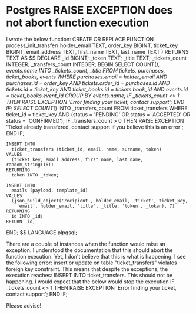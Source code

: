 
# Postgres RAISE EXCEPTION does not abort function execution

I wrote the below function:
CREATE OR REPLACE FUNCTION process_init_transfer(
  holder_email TEXT,
  order_key BIGINT, ticket_key BIGINT,
  email_address TEXT,
  first_name TEXT, last_name TEXT
) RETURNS TEXT AS $$
  DECLARE
    _id BIGINT;
    _token TEXT;
    _title TEXT;
    _tickets_count INTEGER;
    _transfers_count INTEGER;
  BEGIN
    SELECT
      COUNT(*), events.name
    INTO
      _tickets_count, _title
    FROM
      tickets, purchases, ticket_books, events
    WHERE
      purchases.email = holder_email AND
      purchases.id = order_key AND
      tickets.order_id = purchases.id AND
      tickets.id = ticket_key AND
      ticket_books.id = tickets.book_id AND
      events.id = ticket_books.event_id
    GROUP BY
      events.name;
    IF _tickets_count <> 1 THEN
      RAISE EXCEPTION 'Error finding your ticket, contact support';
    END IF;
    SELECT
      COUNT(*)
    INTO
      _transfers_count
    FROM
      ticket_transfers
    WHERE
      ticket_id = ticket_key AND
      (status = 'PENDING' OR status = 'ACCEPTED' OR status = 'CONFIRMED');
    IF _transfers_count > 0 THEN
      RAISE EXCEPTION 'Ticket already transfered, contact support if you believe this is an error';
    END IF;

    INSERT INTO
      ticket_transfers (ticket_id, email, name, surname, token)
    VALUES
      (ticket_key, email_address, first_name, last_name, random_string(16))
    RETURNING
      token INTO _token;

    INSERT INTO
      emails (payload, template_id)
    VALUES
      (json_build_object('recipient', holder_email, 'ticket', ticket_key,
        'email', holder_email, 'title', _title, 'token', _token), 7)
    RETURNING
      id INTO _id;
    RETURN _id;
  END;
$$ LANGUAGE plpgsql;

There are a couple of instances when the function would raise an exception. I understood the documentation that this should abort the function execution. Yet, I don't believe that this is what is happening.
I see the following error: insert or update on table "ticket_transfers" violates foreign key constraint. This means that despite the exceptions, the execution reaches: INSERT INTO ticket_transfers. This should not be happening.
I would expect that the below would stop the execution
IF _tickets_count <> 1 THEN
  RAISE EXCEPTION 'Error finding your ticket, contact support';
END IF;

Please advise!

        